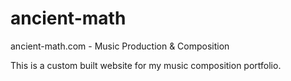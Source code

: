 # ancient-math

ancient-math.com - Music Production & Composition

This is a custom built website for my music composition portfolio.
